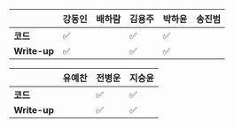 |              | 강동인 | 배하람 | 김용주 | 박하윤 | 송진범 |
| ------------ | ------ | ----------------- | ------ | ------ | ------ |
| **코드**     |✅||:white_check_mark:|   ✅ |        |
| **Write-up** |✅||:white_check_mark:|   ✅ |        |

|              | 유예찬 | 전병운 | 지승윤 |
| ------------ | ------ | ------ | ------ |
| **코드**     |        |:white_check_mark:|:white_check_mark: |        |
| **Write-up** |  |:white_check_mark:|:white_check_mark:   |        |

